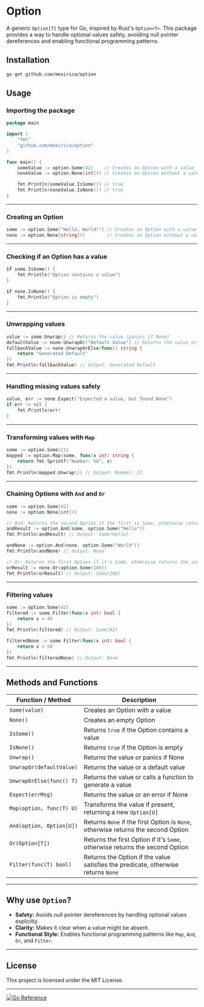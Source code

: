 # Option

A generic `Option[T]` type for Go, inspired by Rust's `Option<T>`. This package provides a way to handle optional values safely, avoiding null pointer dereferences and enabling functional programming patterns.

## Installation

```sh
go get github.com/mexirica/option
```

## Usage

### Importing the package

```go
package main

import (
    "fmt"
    "github.com/mexirica/option"
)

func main() {
    someValue := option.Some(42)    // Creates an Option with a value
    noneValue := option.None[int]() // Creates an Option without a value

    fmt.Println(someValue.IsSome()) // true
    fmt.Println(noneValue.IsNone()) // true
}
```

---

### Creating an Option

```go
some := option.Some("Hello, World!") // Creates an Option with a value
none := option.None[string]()        // Creates an Option without a value
```

---

### Checking if an Option has a value

```go
if some.IsSome() {
    fmt.Println("Option contains a value")
}

if none.IsNone() {
    fmt.Println("Option is empty")
}
```

---

### Unwrapping values

```go
value := some.Unwrap() // Returns the value (panics if None)
defaultValue := none.UnwrapOr("Default Value") // Returns the value or a default
fallbackValue := none.UnwrapOrElse(func() string {
    return "Generated Default"
})
fmt.Println(fallbackValue) // Output: Generated Default
```

---

### Handling missing values safely

```go
value, err := none.Expect("Expected a value, but found None")
if err != nil {
    fmt.Println(err)
}
```

---

### Transforming values with `Map`

```go
some := option.Some(21)
mapped := option.Map(some, func(x int) string {
    return fmt.Sprintf("Number: %d", x)
})
fmt.Println(mapped.Unwrap()) // Output: Number: 21
```

---

### Chaining Options with `And` and `Or`

```go
some := option.Some(42)
none := option.None[int]()

// And: Returns the second Option if the first is Some, otherwise returns None
andResult := option.And(some, option.Some("Hello"))
fmt.Println(andResult) // Output: Some(Hello)

andNone := option.And(none, option.Some("World"))
fmt.Println(andNone) // Output: None

// Or: Returns the first Option if it's Some, otherwise returns the second Option
orResult := none.Or(option.Some(100))
fmt.Println(orResult) // Output: Some(100)
```

---

### Filtering values

```go
some := option.Some(42)
filtered := some.Filter(func(x int) bool {
    return x > 40
})
fmt.Println(filtered) // Output: Some(42)

filteredNone := some.Filter(func(x int) bool {
    return x > 50
})
fmt.Println(filteredNone) // Output: None
```

---

## Methods and Functions

| Function / Method                       | Description |
|------------------------------------------|-------------|
| `Some(value)`                           | Creates an Option with a value |
| `None()`                                | Creates an empty Option |
| `IsSome()`                              | Returns `true` if the Option contains a value |
| `IsNone()`                              | Returns `true` if the Option is empty |
| `Unwrap()`                              | Returns the value or panics if None |
| `UnwrapOr(defaultValue)`                 | Returns the value or a default value |
| `UnwrapOrElse(func() T)`                 | Returns the value or calls a function to generate a value |
| `Expect(errMsg)`                        | Returns the value or an error if None |
| `Map(option, func(T) U)`                 | Transforms the value if present, returning a new `Option[U]` |
| `And(option, Option[U])`                 | Returns `None` if the first Option is `None`, otherwise returns the second Option |
| `Or(Option[T])`                         | Returns the first Option if it's `Some`, otherwise returns the second Option |
| `Filter(func(T) bool)`                  | Returns the Option if the value satisfies the predicate, otherwise returns `None` |

---

## Why use `Option`?

- **Safety:** Avoids null pointer dereferences by handling optional values explicitly.
- **Clarity:** Makes it clear when a value might be absent.
- **Functional Style:** Enables functional programming patterns like `Map`, `And`, `Or`, and `Filter`.

---

## License

This project is licensed under the MIT License.

---

[![Go Reference](https://pkg.go.dev/badge/github.com/mexirica/option-type.svg)](https://pkg.go.dev/github.com/mexirica/option-type)